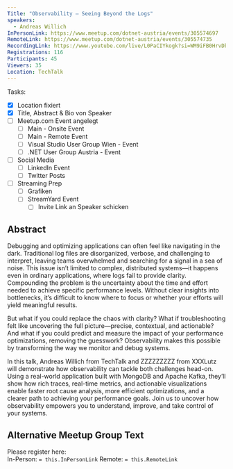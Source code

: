 ```yaml
---
Title: "Observability – Seeing Beyond the Logs"
speakers:
  - Andreas Willich
InPersonLink: https://www.meetup.com/dotnet-austria/events/305574697
RemoteLink: https://www.meetup.com/dotnet-austria/events/305574735
RecordingLink: https://www.youtube.com/live/L0PaCIYkogk?si=WM9iFB0HrvDbnMjT
Registrations: 116
Participants: 45
Viewers: 35
Location: TechTalk
---
```

Tasks:
- [x] Location fixiert
- [x] Title, Abstract & Bio von Speaker
- [ ] Meetup.com Event angelegt
	- [ ] Main - Onsite Event
	- [ ] Main - Remote Event
	- [ ] Visual Studio User Group Wien - Event
	- [ ] .NET User Group Austria - Event
- [ ] Social Media
	- [ ] LinkedIn Event
	- [ ] Twitter Posts
- [ ] Streaming Prep
	- [ ] Grafiken
	- [ ] StreamYard Event
		- [ ] Invite Link an Speaker schicken

## Abstract

Debugging and optimizing applications can often feel like navigating in the dark. Traditional log files are disorganized, verbose, and challenging to interpret, leaving teams overwhelmed and searching for a signal in a sea of noise. This issue isn’t limited to complex, distributed systems—it happens even in ordinary applications, where logs fail to provide clarity. Compounding the problem is the uncertainty about the time and effort needed to achieve specific performance levels. Without clear insights into bottlenecks, it’s difficult to know where to focus or whether your efforts will yield meaningful results.

But what if you could replace the chaos with clarity? What if troubleshooting felt like uncovering the full picture—precise, contextual, and actionable? And what if you could predict and measure the impact of your performance optimizations, removing the guesswork? Observability makes this possible by transforming the way we monitor and debug systems.

In this talk, Andreas Willich from TechTalk and ZZZZZZZZZ from XXXLutz will demonstrate how observability can tackle both challenges head-on. Using a real-world application built with MongoDB and Apache Kafka, they’ll show how rich traces, real-time metrics, and actionable visualizations enable faster root cause analysis, more efficient optimizations, and a clearer path to achieving your performance goals. Join us to uncover how observability empowers you to understand, improve, and take control of your systems.

## Alternative Meetup Group Text

Please register here:   
In-Person: `= this.InPersonLink`
Remote: `= this.RemoteLink`